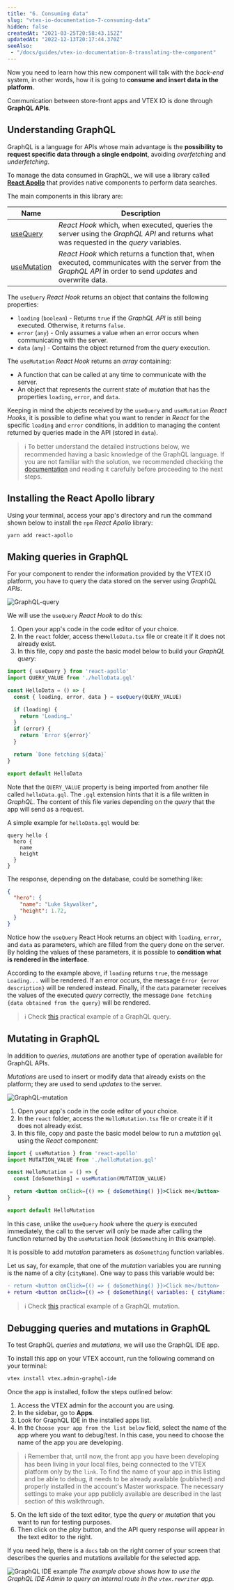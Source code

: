 ```yaml
---
title: "6. Consuming data"
slug: "vtex-io-documentation-7-consuming-data"
hidden: false
createdAt: "2021-03-25T20:58:43.152Z"
updatedAt: "2022-12-13T20:17:44.370Z"
seeAlso:
 - "/docs/guides/vtex-io-documentation-8-translating-the-component"
---
```


Now you need to learn how this new component will talk with the *back-end* system, in other words, how it is going to **consume and insert data in the platform**.

Communication between store-front apps and VTEX IO is done through **GraphQL APIs**.

## Understanding GraphQL

GraphQL is a language for APIs whose main advantage is the **possibility to request specific data through a single endpoint**, avoiding *overfetching* and *underfetching*.

To manage the data consumed in GraphQL, we will use a library called [**React Apollo**](https://www.npmjs.com/package/react-apollo) that provides native components to perform data searches.

The main components in this library are:

| Name                                                                    | Description                                                                                                                                                   |
| ----------------------------------------------------------------------- | ------------------------------------------------------------------------------------------------------------------------------------------------------------- |
| [useQuery](https://www.apollographql.com/docs/react/data/queries/)      | *React Hook* which, when executed, queries the server using the *GraphQL API* and returns what was requested in the *query* variables.                        |
| [useMutation](https://www.apollographql.com/docs/react/data/mutations/) | *React Hook* which returns a function that, when executed, communicates with the server from the *GraphQL API* in order to send *updates* and overwrite data. |

The `useQuery` *React Hook* returns an object that contains the following properties:

- `loading` (`boolean`) - Returns `true` if the *GraphQL API* is still being executed. Otherwise, it returns `false`.
- `error` (`any`) - Only assumes a value when an error occurs when communicating with the server.
- `data` (`any`) - Contains the object returned from the *query* execution.

The `useMutation` *React Hook* returns an *array* containing:

- A function that can be called at any time to communicate with the server.
- An object that represents the current state of *mutation* that has the properties `loading`, `error`, and `data`.

Keeping in mind the objects received by the `useQuery` and `useMutation` *React Hooks*, it is possible to define what you want to render in *React* for the specific `loading` and `error` conditions, in addition to managing the content returned by queries made in the API (stored in `data`).

> ℹ️ To better understand the detailed instructions below, we recommended having a basic knowledge of the GraphQL language. If you are not familiar with the solution, we recommended checking the [documentation](https://graphql.org/learn/) and reading it carefully before proceeding to the next steps.

## Installing the React Apollo library

Using your terminal, access your app's directory and run the command shown below to install the `npm` *React Apollo* library:

```sh
yarn add react-apollo
```

## Making queries in GraphQL

For your component to render the information provided by the VTEX IO platform, you have to query the data stored on the server using *GraphQL APIs*.

![GraphQL-query](https://cdn.jsdelivr.net/gh/vtexdocs/dev-portal-content@main/images/vtex-io-documentation-7-consuming-data-0.png)

We will use the `useQuery` *React Hook* to do this:

1. Open your app's code in the code editor of your choice.
2. In the `react` folder, access the`HelloData.tsx` file or create it if it does not already exist.
3. In this file, copy and paste the basic model below to build your *GraphQL query*:

```jsx
import { useQuery } from 'react-apollo'
import QUERY_VALUE from './helloData.gql'

const HelloData = () => {
  const { loading, error, data } = useQuery(QUERY_VALUE)

  if (loading) {
    return 'Loading…'
  }
  if (error) {
    return `Error ${error}`
  }

  return `Done fetching ${data}`
}

export default HelloData
```

Note that the `QUERY_VALUE` property is being imported from another file called `helloData.gql`. The `.gql` extension hints that it is a file written in *GraphQL*. The content of this file varies depending on the *query* that the app will send as a request.

A simple example for `helloData.gql` would be:

```gql
query hello {
  hero {
    name  
    height
  }
}
```

The response, depending on the database, could be something like:

```json
{
  "hero": {
    "name": "Luke Skywalker",
    "height": 1.72,
  }
}
```

Notice how the `useQuery` React Hook returns an object with `loading`, `error`, and `data` as parameters, which are filled from the query done on the server. By holding the values of these parameters, it is possible to **condition what is rendered in the interface**.

According to the example above, if `loading` returns `true`, the message `Loading...` will be rendered. If an error occurs, the message `Error {error description}` will be rendered instead. Finally, if the `data` parameter receives the values of the executed *query* correctly, the message `Done fetching {data obtained from the query}` will be rendered.

> ℹ️ Check [this](https://www.apollographql.com/docs/react/data/queries/) practical example of a GraphQL query.

## Mutating in GraphQL

In addition to *queries*, *mutations* are another type of operation available for GraphQL APIs.

*Mutations* are used to insert or modify data that already exists on the platform; they are used to send *updates* to the server.

![GraphQL-mutation](https://cdn.jsdelivr.net/gh/vtexdocs/dev-portal-content@main/images/vtex-io-documentation-7-consuming-data-1.png)

1. Open your app's code in the code editor of your choice.
2. In the `react` folder, access the `HelloMutation.tsx` file or create it if it does not already exist.
3. In this file, copy and paste the basic model below to run a *mutation* `gql` using the *React* component:

```jsx
import { useMutation } from 'react-apollo'
import MUTATION_VALUE from './helloMutation.gql'

const HelloMutation = () => {
  const [doSomething] = useMutation(MUTATION_VALUE)

  return <button onClick={() => { doSomething() }}>Click me</button>
}

export default HelloMutation
```

In this case, unlike the `useQuery` *hook* where the *query* is executed immediately, the call to the server will only be made after calling the function returned by the `useMutation` *hook* (`doSomething` in this example).

It is possible to add *mutation* parameters as `doSomething` function variables.

Let us say, for example, that one of the *mutation* variables you are running is the name of a city (`cityName`). One way to pass this variable would be:

```diff
- return <button onClick={() => { doSomething() }}>Click me</button>
+ return <button onClick={() => { doSomething({ variables: { cityName: 'Rio' ) }}>Click me</button>
```

> ℹ️ Check [this](https://www.apollographql.com/docs/react/data/mutations/) practical example of a GraphQL mutation.

## Debugging queries and mutations in GraphQL

To test GraphQL *queries* and *mutations*, we will use the GraphQL IDE app.

To install this app on your VTEX account, run the following command on your terminal:

```sh
vtex install vtex.admin-graphql-ide
```

Once the app is installed, follow the steps outlined below:

1. Access the VTEX admin for the account you are using.
2. In the sidebar, go to **Apps**.
3. Look for GraphQL IDE in the installed apps list.
4. In the `Choose your app from the list below` field, select the name of the app where you want to debug/test. In this case, you need to choose the name of the app you are developing.

> ℹ️ Remember that, until now, the front app you have been developing has been living in your local files, being connected to the VTEX platform only by the `link`. To find the name of your app in this listing and be able to debug, it needs to be already available (published) and properly installed in the account's Master workspace. The necessary settings to make your app publicly available are described in the last section of this walkthrough.

5. On the left side of the text editor, type the *query* or *mutation* that you want to run for testing purposes.
6. Then click on the *play* button, and the API query response will appear in the text editor to the right.

If you need help, there is a `docs` tab on the right corner of your screen that describes the queries and mutations available for the selected app.

![GraphQL IDE example](https://cdn.jsdelivr.net/gh/vtexdocs/dev-portal-content@main/images/vtex-io-documentation-7-consuming-data-2.png)
*The example above shows how to use the GraphQL IDE Admin to query an internal route in the `vtex.rewriter` app.*
